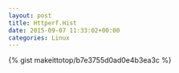 ```yaml
---
layout: post                                                                                                              
title: Httperf.Hist                                                                                                                       
date: 2015-09-07 11:33:02+00:00                                                                                                                        
categories: Linux                                                                                                                
---                                                                                                                              
```


{% gist makeittotop/b7e3755d0ad0e4b3ea3c %}                                                                                                           

